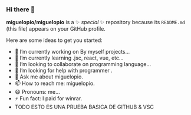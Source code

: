 ### Hi there 👋


**miguelopio/miguelopio** is a ✨ _special_ ✨ repository because its `README.md` (this file) appears on your GitHub profile.

Here are some ideas to get you started:

- 🔭 I’m currently working on By myself projects...
- 🌱 I’m currently learning .jsc, react, vue, etc...
- 👯 I’m looking to collaborate on programming language...
- 🤔 I’m looking for help with programmer .
- 💬 Ask me about miguelopio.
- 📫 How to reach me: miguelopio.
- 😄 Pronouns: me...
- ⚡ Fun fact: I paid for winrar.
- TODO ESTO ES UNA PRUEBA BASICA DE GITHUB & VSC
